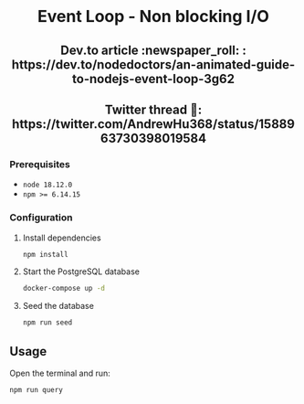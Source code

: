 <div id="top"></div>

<br />
<div align="center">
  

  <h1 align="center">Event Loop - Non blocking I/O </h3>
    <h2 align="center">Dev.to article :newspaper_roll: : </br > https://dev.to/nodedoctors/an-animated-guide-to-nodejs-event-loop-3g62 </h2>
   <h2 align="center">Twitter thread 🧵:  </br > https://twitter.com/AndrewHu368/status/1588963730398019584 </h2>



</div>

### Prerequisites

* `node 18.12.0` 
* `npm >= 6.14.15` 


### Configuration

1. Install dependencies
   ```sh
   npm install
   ```
2. Start the PostgreSQL database
   ```sh
   docker-compose up -d
   ```
3. Seed the database
   ```sh
   npm run seed
   ```

<!-- USAGE EXAMPLES -->
## Usage

Open the terminal and run: 
```sh
npm run query
```
